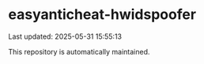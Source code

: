 # easyanticheat-hwidspoofer

Last updated: 2025-05-31 15:55:13

This repository is automatically maintained.
